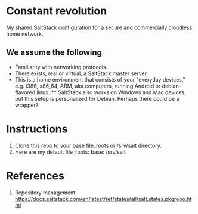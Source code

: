 # Constant revolution
My shared SaltStack configuration for a secure and commercially cloudless home network.

## We assume the following
* Familiarity with networking protocols.
* There exists, real or virtual, a SaltStack master server.
* This is a home environment that consists of your "everyday devices," e.g. i386, x86_64, ARM, aka computers, running Android or debian-flavored linux.
** SaltStack also works on Windows and Mac devices, but this setup is personalized for Debian. Perhaps there could be a wrapper?

# Instructions
1. Clone this repo to your base file_roots or /srv/salt directory.
2. Here are my default file_roots:
    base:
      /srv/salt
    
# References
1. Repository management: https://docs.saltstack.com/en/latest/ref/states/all/salt.states.pkgrepo.html
